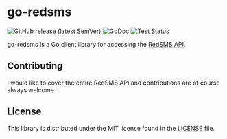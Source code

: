# go-redsms

[![GitHub release (latest SemVer)](https://img.shields.io/github/v/release/yggdr-corp/go-redsms?sort=semver)](https://github.com/yggdr-corp/go-redsms/releases)
[![GoDoc](https://img.shields.io/static/v1?label=godoc&message=reference&color=blue)](https://pkg.go.dev/github.com/yggdr-corp/go-redsms/v2/redsms)
[![Test Status](https://github.com/yggdr-corp/go-redsms/workflows/tests/badge.svg)](https://github.com/yggdr-corp/go-redsms/actions?query=workflow%3Atests)

go-redsms is a Go client library for accessing the [RedSMS API](https://redsms.ru/integration/api/).

## Contributing

I would like to cover the entire RedSMS API and contributions are of course always welcome.

## License

This library is distributed under the MIT license found
in the [LICENSE](./LICENSE) file.
